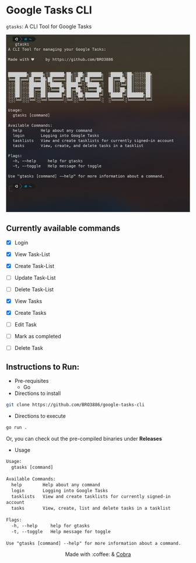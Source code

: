 # Google Tasks CLI

`gtasks`: A CLI Tool for Google Tasks

![gtasks](https://raw.githubusercontent.com/BRO3886/google-tasks-cli/master/.github/gtasks.png?token=AJQCPITXNHRYONWR4WB3RZC7WMHIY)

## Currently available commands

- [x] Login
- [x] View Task-List
- [x] Create Task-List
- [ ] Update Task-List
- [ ] Delete Task-List
- [x] View Tasks
- [x] Create Tasks
- [ ] Edit Task
- [ ] Mark as completed
- [ ] Delete Task


## Instructions to Run:
  - Pre-requisites
    - Go
  - Directions to install
  ```bash
  git clone https://github.com/BRO3886/google-tasks-cli
  ```
  - Directions to execute
  ```bash
  go run .
  ```
  Or, you can check out the pre-compiled binaries under **Releases**
  - Usage
```
Usage:
  gtasks [command]

Available Commands:
  help        Help about any command
  login       Logging into Google Tasks
  tasklists   View and create tasklists for currently signed-in account
  tasks       View, create, list and delete tasks in a tasklist

Flags:
  -h, --help     help for gtasks
  -t, --toggle   Help message for toggle

Use "gtasks [command] --help" for more information about a command.
```

<div align="center">
Made with :coffee: & <a href="https://cobra.dev">Cobra</a>
</div>
